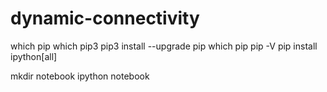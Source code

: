 # dynamic-connectivity

which pip
which pip3
pip3 install --upgrade pip
which pip
pip -V
pip install ipython[all]

mkdir notebook
ipython notebook

